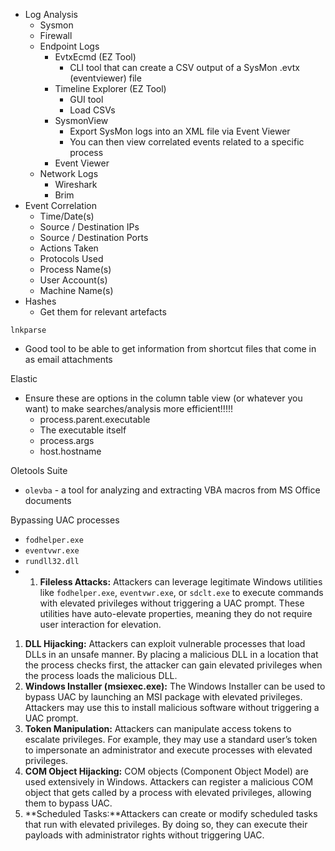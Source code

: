 - Log Analysis
	- Sysmon
	- Firewall
	- Endpoint Logs
		- EvtxEcmd (EZ Tool)
			- CLI tool that can create a CSV output of a SysMon .evtx (eventviewer) file
		- Timeline Explorer (EZ Tool)
			- GUI tool
			- Load CSVs
		- SysmonView
			- Export SysMon logs into an XML file via Event Viewer
			- You can then view correlated events related to a specific process
		- Event Viewer
	- Network Logs
		- Wireshark
		- Brim
- Event Correlation
	- Time/Date(s)
	- Source / Destination IPs
	- Source / Destination Ports
	- Actions Taken
	- Protocols Used
	- Process Name(s)
	- User Account(s)
	- Machine Name(s)
- Hashes
	- Get them for relevant artefacts 

`lnkparse`
- Good tool to be able to get information from shortcut files that come in as email attachments

Elastic
- Ensure these are options in the column table view (or whatever you want) to make searches/analysis more efficient!!!!!
	- process.parent.executable
	- The executable itself
	- process.args
	- host.hostname

Oletools Suite
- `olevba` - a tool for analyzing and extracting VBA macros from MS Office documents

Bypassing UAC processes
- `fodhelper.exe`
- `eventvwr.exe`
- `rundll32.dll`
- 1. **Fileless Attacks:** Attackers can leverage legitimate Windows utilities like `fodhelper.exe`, `eventvwr.exe`, or `sdclt.exe` to execute commands with elevated privileges without triggering a UAC prompt. These utilities have auto-elevate properties, meaning they do not require user interaction for elevation.
1. **DLL Hijacking:** Attackers can exploit vulnerable processes that load DLLs in an unsafe manner. By placing a malicious DLL in a location that the process checks first, the attacker can gain elevated privileges when the process loads the malicious DLL.
2. **Windows Installer (msiexec.exe):** The Windows Installer can be used to bypass UAC by launching an MSI package with elevated privileges. Attackers may use this to install malicious software without triggering a UAC prompt.
3. **Token Manipulation:** Attackers can manipulate access tokens to escalate privileges. For example, they may use a standard user’s token to impersonate an administrator and execute processes with elevated privileges.
4. **COM Object Hijacking:** COM objects (Component Object Model) are used extensively in Windows. Attackers can register a malicious COM object that gets called by a process with elevated privileges, allowing them to bypass UAC.
5. **Scheduled Tasks:**Attackers can create or modify scheduled tasks that run with elevated privileges. By doing so, they can execute their payloads with administrator rights without triggering UAC.

